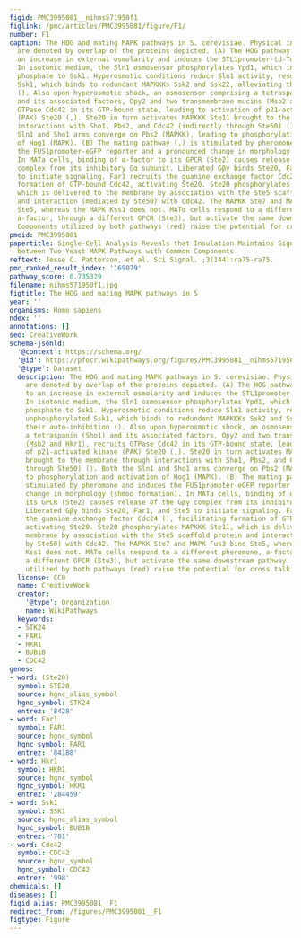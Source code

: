 ```yaml
---
figid: PMC3995081__nihms571950f1
figlink: /pmc/articles/PMC3995081/figure/F1/
number: F1
caption: The HOG and mating MAPK pathways in S. cerevisiae. Physical interactions
  are denoted by overlap of the proteins depicted. (A) The HOG pathway responds to
  an increase in external osmolarity and induces the STL1promoter-td-Tomato reporter.
  In isotonic medium, the Sln1 osmosensor phosphorylates Ypd1, which in turn transfers
  phosphate to Ssk1. Hyperosmotic conditions reduce Sln1 activity, resulting in unphosphorylated
  Ssk1, which binds to redundant MAPKKKs Ssk2 and Ssk22, alleviating their auto-inhibition
  (). Also upon hyperosmotic shock, an osmosensor comprising a tetraspanin (Sho1)
  and its associated factors, Opy2 and two transmembrane mucins (Msb2 and Hkr1), recruits
  GTPase Cdc42 in its GTP-bound state, leading to activation of p21-activated kinase
  (PAK) Ste20 (,). Ste20 in turn activates MAPKKK Ste11 brought to the membrane through
  interactions with Sho1, Pbs2, and Cdc42 (indirectly through Ste50) (). Both the
  Sln1 and Sho1 arms converge on Pbs2 (MAPKK), leading to phosphorylation and activation
  of Hog1 (MAPK). (B) The mating pathway (,) is stimulated by pheromone and induces
  the FUS1promoter-eGFP reporter and a pronounced change in morphology (shmoo formation).
  In MATa cells, binding of α-factor to its GPCR (Ste2) causes release of the Gβγ
  complex from its inhibitory Gα subunit. Liberated Gβγ binds Ste20, Far1, and Ste5
  to initiate signaling. Far1 recruits the guanine exchange factor Cdc24 (), facilitating
  formation of GTP-bound Cdc42, activating Ste20. Ste20 phosphorylates MAPKKK Ste11,
  which is delivered to the membrane by association with the Ste5 scaffold protein
  and interaction (mediated by Ste50) with Cdc42. The MAPKK Ste7 and MAPK Fus3 bind
  Ste5, whereas the MAPK Kss1 does not. MATα cells respond to a different pheromone,
  a-factor, through a different GPCR (Ste3), but activate the same downstream pathway.
  Components utilized by both pathways (red) raise the potential for cross talk.
pmcid: PMC3995081
papertitle: Single-Cell Analysis Reveals that Insulation Maintains Signaling Specificity
  between Two Yeast MAPK Pathways with Common Components.
reftext: Jesse C. Patterson, et al. Sci Signal. ;3(144):ra75-ra75.
pmc_ranked_result_index: '169079'
pathway_score: 0.735329
filename: nihms571950f1.jpg
figtitle: The HOG and mating MAPK pathways in S
year: ''
organisms: Homo sapiens
ndex: ''
annotations: []
seo: CreativeWork
schema-jsonld:
  '@context': https://schema.org/
  '@id': https://pfocr.wikipathways.org/figures/PMC3995081__nihms571950f1.html
  '@type': Dataset
  description: The HOG and mating MAPK pathways in S. cerevisiae. Physical interactions
    are denoted by overlap of the proteins depicted. (A) The HOG pathway responds
    to an increase in external osmolarity and induces the STL1promoter-td-Tomato reporter.
    In isotonic medium, the Sln1 osmosensor phosphorylates Ypd1, which in turn transfers
    phosphate to Ssk1. Hyperosmotic conditions reduce Sln1 activity, resulting in
    unphosphorylated Ssk1, which binds to redundant MAPKKKs Ssk2 and Ssk22, alleviating
    their auto-inhibition (). Also upon hyperosmotic shock, an osmosensor comprising
    a tetraspanin (Sho1) and its associated factors, Opy2 and two transmembrane mucins
    (Msb2 and Hkr1), recruits GTPase Cdc42 in its GTP-bound state, leading to activation
    of p21-activated kinase (PAK) Ste20 (,). Ste20 in turn activates MAPKKK Ste11
    brought to the membrane through interactions with Sho1, Pbs2, and Cdc42 (indirectly
    through Ste50) (). Both the Sln1 and Sho1 arms converge on Pbs2 (MAPKK), leading
    to phosphorylation and activation of Hog1 (MAPK). (B) The mating pathway (,) is
    stimulated by pheromone and induces the FUS1promoter-eGFP reporter and a pronounced
    change in morphology (shmoo formation). In MATa cells, binding of α-factor to
    its GPCR (Ste2) causes release of the Gβγ complex from its inhibitory Gα subunit.
    Liberated Gβγ binds Ste20, Far1, and Ste5 to initiate signaling. Far1 recruits
    the guanine exchange factor Cdc24 (), facilitating formation of GTP-bound Cdc42,
    activating Ste20. Ste20 phosphorylates MAPKKK Ste11, which is delivered to the
    membrane by association with the Ste5 scaffold protein and interaction (mediated
    by Ste50) with Cdc42. The MAPKK Ste7 and MAPK Fus3 bind Ste5, whereas the MAPK
    Kss1 does not. MATα cells respond to a different pheromone, a-factor, through
    a different GPCR (Ste3), but activate the same downstream pathway. Components
    utilized by both pathways (red) raise the potential for cross talk.
  license: CC0
  name: CreativeWork
  creator:
    '@type': Organization
    name: WikiPathways
  keywords:
  - STK24
  - FAR1
  - HKR1
  - BUB1B
  - CDC42
genes:
- word: (Ste20)
  symbol: STE20
  source: hgnc_alias_symbol
  hgnc_symbol: STK24
  entrez: '8428'
- word: Far1
  symbol: FAR1
  source: hgnc_symbol
  hgnc_symbol: FAR1
  entrez: '84188'
- word: Hkr1
  symbol: HKR1
  source: hgnc_symbol
  hgnc_symbol: HKR1
  entrez: '284459'
- word: Ssk1
  symbol: SSK1
  source: hgnc_alias_symbol
  hgnc_symbol: BUB1B
  entrez: '701'
- word: Cdc42
  symbol: CDC42
  source: hgnc_symbol
  hgnc_symbol: CDC42
  entrez: '998'
chemicals: []
diseases: []
figid_alias: PMC3995081__F1
redirect_from: /figures/PMC3995081__F1
figtype: Figure
---
```

